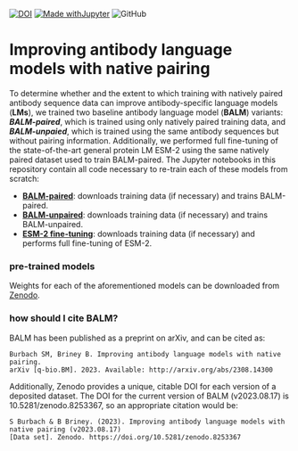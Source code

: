 [![DOI](https://zenodo.org/badge/DOI/10.5281/zenodo.8253367.svg)](https://doi.org/10.5281/zenodo.8253367)
[![Made withJupyter](https://img.shields.io/badge/Made%20with-Jupyter-orange?logo=Jupyter)](https://jupyter.org/try)
![GitHub](https://img.shields.io/github/license/briney/antiref)

# Improving antibody language models with native pairing

To determine whether and the extent to which training with natively paired antibody sequence data can improve antibody-specific language models (**LMs**), we trained two baseline antibody language model (**BALM**) variants: ***BALM-paired***, which is trained using only natively paired training data, and ***BALM-unpaied***, which is trained using the same antibody sequences but without pairing information. Additionally, we performed full fine-tuning of the state-of-the-art general protein LM ESM-2 using the same natively paired dataset used to train BALM-paired. The Jupyter notebooks in this repository contain all code necessary to re-train each of these models from scratch:

* [**BALM-paired**](BALM-paired.ipynb): downloads training data (if necessary) and trains BALM-paired.
* [**BALM-unpaired**](BALM-unpaired.ipynb): downloads training data (if necessary) and trains BALM-unpaired.
* [**ESM-2 fine-tuning**](ESM2_fine-tuning.ipynb): downloads training data (if necessary) and performs full fine-tuning of ESM-2.

### pre-trained models
Weights for each of the aforementioned models can be downloaded from [Zenodo](https://zenodo.org/record/8253367).

### how should I cite BALM?
BALM has been published as a preprint on arXiv, and can be cited as:

```
Burbach SM, Briney B. Improving antibody language models with native pairing.
arXiv [q-bio.BM]. 2023. Available: http://arxiv.org/abs/2308.14300
```

Additionally, Zenodo provides a unique, citable DOI for each version of a deposited dataset. The DOI for the current version of BALM (v2023.08.17) is 10.5281/zenodo.8253367, so an appropriate citation would be:

```
S Burbach & B Briney. (2023). Improving antibody language models with native pairing (v2023.08.17) 
[Data set]. Zenodo. https://doi.org/10.5281/zenodo.8253367
```

